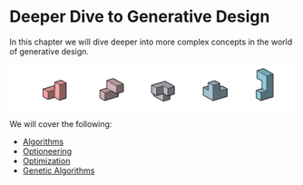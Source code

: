 # Deeper Dive to Generative Design

In this chapter we will dive deeper into more complex concepts in the world of generative design.

![](../.gitbook/assets/deeper%20%282%29.png)

We will cover the following:

* [Algorithms](02-01_algorithms/)
* [Optioneering](02-02_optioneering.md)
* [Optimization](02-03_optimization/)
* [Genetic Algorithms](02-04_genetic-algorithms/)

